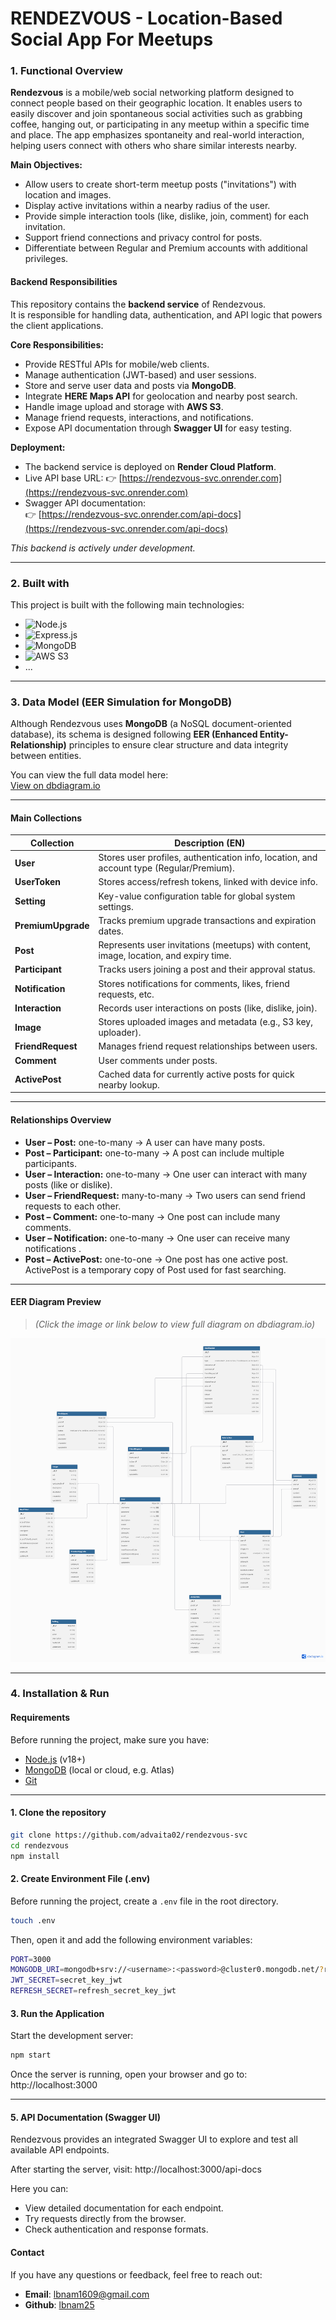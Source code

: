 # RENDEZVOUS - Location-Based Social App For Meetups

### 1. Functional Overview

**Rendezvous** is a mobile/web social networking platform designed to connect people based on their geographic location. It enables users to easily discover and join spontaneous social activities such as grabbing coffee, hanging out, or participating in any meetup within a specific time and place. The app emphasizes spontaneity and real-world interaction, helping users connect with others who share similar interests nearby.

**Main Objectives:**
- Allow users to create short-term meetup posts ("invitations") with location and images.
- Display active invitations within a nearby radius of the user.
- Provide simple interaction tools (like, dislike, join, comment) for each invitation.
- Support friend connections and privacy control for posts.
- Differentiate between Regular and Premium accounts with additional privileges.

#### Backend Responsibilities

This repository contains the **backend service** of Rendezvous.  
It is responsible for handling data, authentication, and API logic that powers the client applications.

**Core Responsibilities:**
- Provide RESTful APIs for mobile/web clients.  
- Manage authentication (JWT-based) and user sessions.  
- Store and serve user data and posts via **MongoDB**.  
- Integrate **HERE Maps API** for geolocation and nearby post search.  
- Handle image upload and storage with **AWS S3**.  
- Manage friend requests, interactions, and notifications.  
- Expose API documentation through **Swagger UI** for easy testing.  

**Deployment:**
- The backend service is deployed on **Render Cloud Platform**.
- Live API base URL:
  👉 [https://rendezvous-svc.onrender.com](https://rendezvous-svc.onrender.com)  
- Swagger API documentation:  
  👉 [https://rendezvous-svc.onrender.com/api-docs](https://rendezvous-svc.onrender.com/api-docs)

_This backend is actively under development._

---
### 2. Built with

This project is built with the following main technologies:

- ![Node.js](https://img.shields.io/badge/Node.js-43853D?style=for-the-badge&logo=node.js&logoColor=white)
- ![Express.js](https://img.shields.io/badge/Express.js-404D59?style=for-the-badge)
- ![MongoDB](https://img.shields.io/badge/MongoDB-4EA94B?style=for-the-badge&logo=mongodb&logoColor=white)
- ![AWS S3](https://img.shields.io/badge/AWS_S3-232F3E?style=for-the-badge&logo=amazon-aws&logoColor=FF9900)
- ...

---
### 3. Data Model (EER Simulation for MongoDB)

Although Rendezvous uses **MongoDB** (a NoSQL document-oriented database), its schema is designed following **EER (Enhanced Entity-Relationship)** principles to ensure clear structure and data integrity between entities.

You can view the full data model here:  
[View on dbdiagram.io](https://dbdiagram.io/d/Rendezvous-683963c3bd74709cb73de921)

---
#### Main Collections

| Collection | Description (EN) |
|-------------|------------------|
| **User** | Stores user profiles, authentication info, location, and account type (Regular/Premium). |
| **UserToken** | Stores access/refresh tokens, linked with device info. |
| **Setting** | Key-value configuration table for global system settings. |
| **PremiumUpgrade** | Tracks premium upgrade transactions and expiration dates. |
| **Post** | Represents user invitations (meetups) with content, image, location, and expiry time. |
| **Participant** | Tracks users joining a post and their approval status. |
| **Notification** | Stores notifications for comments, likes, friend requests, etc. |
| **Interaction** | Records user interactions on posts (like, dislike, join). |
| **Image** | Stores uploaded images and metadata (e.g., S3 key, uploader). |
| **FriendRequest** | Manages friend request relationships between users. |
| **Comment** | User comments under posts. |
| **ActivePost** | Cached data for currently active posts for quick nearby lookup. |

---
#### Relationships Overview

- **User – Post:** one-to-many -> A user can have many posts.
- **Post – Participant:** one-to-many -> A post can include multiple participants.
- **User – Interaction:** one-to-many -> One user can interact with many posts (like or dislike).
- **User – FriendRequest:** many-to-many -> Two users can send friend requests to each other.
- **Post – Comment:** one-to-many -> One post can include many comments.
- **User – Notification:** one-to-many -> One user can receive many notifications .
- **Post – ActivePost:** one-to-one -> One post has one active post. ActivePost is a temporary copy of Post used for fast searching.

---
#### EER Diagram Preview
> *(Click the image or link below to view full diagram on dbdiagram.io)*

[![EER Diagram](Rendezvous-EER.png)](https://dbdiagram.io/d/Rendezvous-683963c3bd74709cb73de921)

---
### 4. Installation & Run

#### Requirements

Before running the project, make sure you have:

- [Node.js](https://nodejs.org/) (v18+)
- [MongoDB](https://www.mongodb.com/try/download/community) (local or cloud, e.g. Atlas)
- [Git](https://git-scm.com/)

---
#### 1. Clone the repository

```bash
git clone https://github.com/advaita02/rendezvous-svc
cd rendezvous
npm install
```

#### 2. Create Environment File (.env)

Before running the project, create a `.env` file in the root directory.

```bash
touch .env
```

Then, open it and add the following environment variables:

```bash
PORT=3000
MONGODB_URI=mongodb+srv://<username>:<password>@cluster0.mongodb.net/?retryWrites=true&w=majority
JWT_SECRET=secret_key_jwt
REFRESH_SECRET=refresh_secret_key_jwt
```
#### 3. Run the Application

Start the development server:

```bash
npm start
```

Once the server is running, open your browser and go to: http://localhost:3000

---

#### 5. API Documentation (Swagger UI) 

Rendezvous provides an integrated Swagger UI to explore and test all available API endpoints.

After starting the server, visit: http://localhost:3000/api-docs

Here you can:

- View detailed documentation for each endpoint.
- Try requests directly from the browser.
- Check authentication and response formats.

#### Contact
If you have any questions or feedback, feel free to reach out:
- **Email**: [lbnam1609@gmail.com](mailto:lbnam1609@gmail.com)
- **Github**: [lbnam25](https://github.com/advaita02)